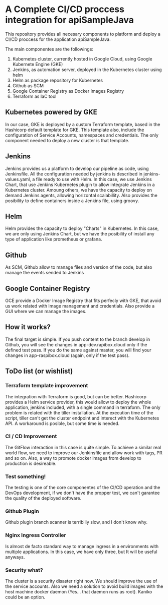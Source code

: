 # A Complete CI/CD proccess integration for apiSampleJava

This repository provides all necesary components to platform and deploy a CI/CD proccess 
for the application apiSampleJava.

The main componentes are the followings:
1. Kubernetes cluster, currently hosted in Google Cloud, using Google Kubernete Engine (GKE)
2. Jenkins, as automation server, deployed in the Kubernetes cluster using helm
3. Helm as package repository for Kubernetes
4. Github as SCM
5. Google Container Registry as Docker Images Registry
6. Terraform as IaC tool

## Kubernetes powered by GKE
In our case, GKE is deployed by a custom Terraform template, based in the Hashicorp default template for GKE.
This template also, include the configuration of Service Accounts, namespaces and credentials. The only component
needed to deploy a new cluster is that template.

## Jenkins
Jenkins provides us a platform to develop our pipeline as code, using Jenkinsfile. All the configuration 
needed by jenkins is described in jenkins-values.yaml, a file ready to use with Helm.
In this case, we use Jenkins Chart, that use Jenkins Kubernetes plugin to allow integrate Jenkins in a Kubernetes cluster. Amoung others, we have the capacity to deploy on demand Jenkins agents, allowing horizontal scalabillity. 
Also provides the posibility to define containers inside a Jenkins file, using groovy.

## Helm
Helm provides the capacity to deploy "Charts" in Kubernetes. In this case, we are only using Jenkins Chart, but 
we have the posibility of install any type of application like prometheus or grafana.

## Github
As SCM, Github allow to manage files and version of the code, but also manage the events sended to Jenkins

## Google Container Registry
GCE provide a Docker Image Registry that fits perfecly with GKE, that avoid us work related with Image management and credentials.
Also provide a GUI where we can manage the images.

## How it works?
The final target is simple. If you push content to the branch develop in Github, you will see the changes in app-dev.rapibox.cloud only if the defined test pass.
If you do the same against master, you will find your changes in app-raspibox.cloud (again, only if the test pass).

## ToDo list (or wishlist)

### Terraform template improvement
The integration with Terraform is good, but can be better. Hashicorp provides a Helm service provider, this would allow
to deploy the whole application, jenkins included, with a single command in terraform. The only problem is related with the tiller installation. At the execution time of the script, tiller can't get the cluster endpoint and interect with the Kubernetes API. A workaround is posible, but some time is needed.

### CI / CD Improvement
The GitFlow interaction in this case is quite simple. To achieve a similar real world flow, we need to improve our Jenkinsfile and allow work with tags, PR and so on. Also, a way to promote docker images from develop to production is desireable.

### Test something!
The testing is one of the core componentes of the CI/CD operation and the DevOps development, if we don't have the propper test, we can't garantee the quality of the deployed software.

### Github Plugin
Github plugin branch scanner is terriblily slow, and I don't know why.

### Nginx Ingress Controller
Is almost de facto standard way to manage ingress in a environments with multiple applications. In this case, we have only three, but It will be useful anyways.

### Security what?
The cluster is a security disaster right now. We should improve the use of the service accounts. Also we need a 
solution to avoid build images with the host machine docker daemon (Yes... that daemon runs as root). Kaniko could be an option.